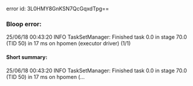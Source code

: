 error id: 3L0HMY8GnKSN7QcGqxdTpg==
### Bloop error:

25/06/18 00:43:20 INFO TaskSetManager: Finished task 0.0 in stage 70.0 (TID 50) in 17 ms on hpomen (executor driver) (1/1)
#### Short summary: 

25/06/18 00:43:20 INFO TaskSetManager: Finished task 0.0 in stage 70.0 (TID 50) in 17 ms on hpomen (...